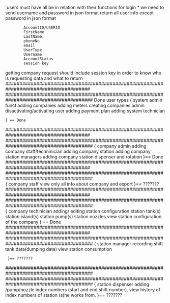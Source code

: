 `users must have all be in relation with their functions
for login
    * we need to send username and password in json format
    return
        all user info except password in json format

            AccountID/USERID
            FirstName
            LastName.
            phoneNo
            email
            UserType
            Username
            AccountStatus
            session key
getting company
 request should include session key in order to know who is requesting data and what to return
######################################################################################
#######################################################################################
Done
user types
   { system admin
       funct
         adding companies
         adding meters
         creating companies admin
         disactivating/activating user
         adding payment plan
         adding system technician
         
    } == Done
######################################################################################
#######################################################################################
   { company admin
        adding company staff/techninician
        adding company station
        adding company station managers
        adding company station dispenser and rotation
   }== Done
######################################################################################
#######################################################################################      
      {
       company staff
          view only all info about company and export
       }== ???????
######################################################################################
#######################################################################################         
     {
        company techinician
           adding/ editing station configuration
                     station tank(s)
                     station island(s)
                     station pump(s)
                     station nozzles
          view station configuration of the company
     } == Done
######################################################################################
#######################################################################################
     {
       station manager
          recording shift tank data(dumping data)
          view station consumption

     }== ???????

#######################################################################################
#######################################################################################
 {
    station dispenser
        adding /pump/nozzle index numbers (start and end shift number).
        view history of index numbers of station (s)he works from.
}== ???????
